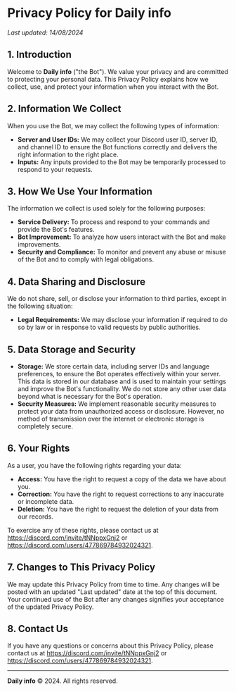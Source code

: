 # Privacy Policy for Daily info

_Last updated: 14/08/2024_

## 1. Introduction
Welcome to **Daily info** ("the Bot"). We value your privacy and are committed to protecting your personal data. This Privacy Policy explains how we collect, use, and protect your information when you interact with the Bot.

## 2. Information We Collect
When you use the Bot, we may collect the following types of information:

- **Server and User IDs:** We may collect your Discord user ID, server ID, and channel ID to ensure the Bot functions correctly and delivers the right information to the right place.
- **Inputs:** Any inputs provided to the Bot may be temporarily processed to respond to your requests.

## 3. How We Use Your Information
The information we collect is used solely for the following purposes:

- **Service Delivery:** To process and respond to your commands and provide the Bot's features.
- **Bot Improvement:** To analyze how users interact with the Bot and make improvements.
- **Security and Compliance:** To monitor and prevent any abuse or misuse of the Bot and to comply with legal obligations.

## 4. Data Sharing and Disclosure
We do not share, sell, or disclose your information to third parties, except in the following situation:

- **Legal Requirements:** We may disclose your information if required to do so by law or in response to valid requests by public authorities.

## 5. Data Storage and Security
- **Storage:** We store certain data, including server IDs and language preferences, to ensure the Bot operates effectively within your server. This data is stored in our database and is used to maintain your settings and improve the Bot's functionality. We do not store any other user data beyond what is necessary for the Bot's operation.
- **Security Measures:** We implement reasonable security measures to protect your data from unauthorized access or disclosure. However, no method of transmission over the internet or electronic storage is completely secure.

## 6. Your Rights
As a user, you have the following rights regarding your data:

- **Access:** You have the right to request a copy of the data we have about you.
- **Correction:** You have the right to request corrections to any inaccurate or incomplete data.
- **Deletion:** You have the right to request the deletion of your data from our records.

To exercise any of these rights, please contact us at https://discord.com/invite/tNNppxGnj2 or https://discord.com/users/477869784932024321.

## 7. Changes to This Privacy Policy
We may update this Privacy Policy from time to time. Any changes will be posted with an updated "Last updated" date at the top of this document. Your continued use of the Bot after any changes signifies your acceptance of the updated Privacy Policy.

## 8. Contact Us
If you have any questions or concerns about this Privacy Policy, please contact us at https://discord.com/invite/tNNppxGnj2 or https://discord.com/users/477869784932024321.

---

**Daily info** © 2024. All rights reserved.
